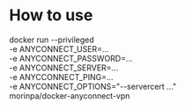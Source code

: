 # How to use

docker run --privileged \
	-e ANYCONNECT_USER=... \
	-e ANYCONNECT_PASSWORD=... \
	-e ANYCONNECT_SERVER=... \
	-e ANYCCONNECT_PING=... \
	-e ANYCONNECT_OPTIONS="--servercert ..." \
	 morinpa/docker-anyconnect-vpn 
